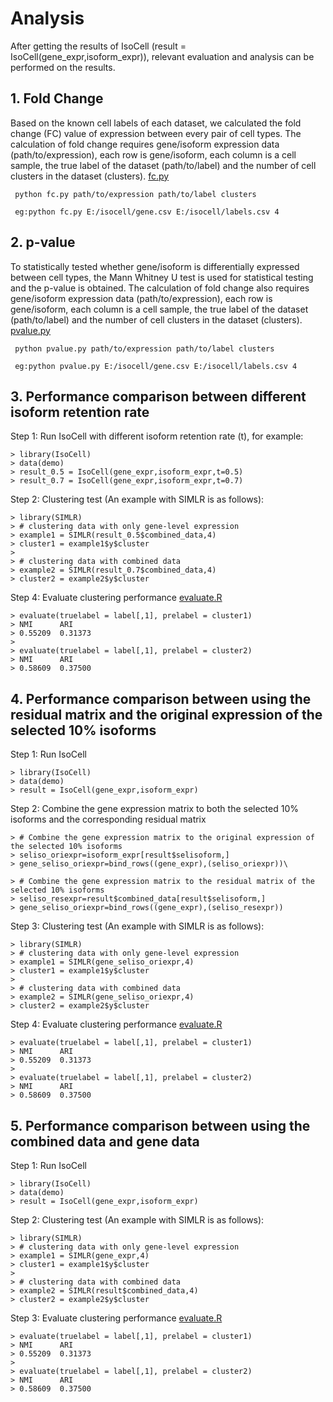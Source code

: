 # Analysis
After getting the results of IsoCell (result = IsoCell(gene_expr,isoform_expr)), relevant evaluation and analysis can be performed on the results.


## 1. Fold Change
Based on the known cell labels of each dataset, we calculated the fold change (FC) value of expression between every pair of cell types. The calculation of fold change requires gene/isoform expression data (path/to/expression), each row is gene/isoform, each column is a cell sample, the true label of the dataset (path/to/label) and the number of cell clusters in the dataset (clusters).
[fc.py](https://github.com/genemine/IsoCell/blob/main/code/fc.py)
```
 python fc.py path/to/expression path/to/label clusters

 eg:python fc.py E:/isocell/gene.csv E:/isocell/labels.csv 4
```


## 2. p-value
To statistically tested whether gene/isoform is differentially expressed between cell types, the Mann Whitney U test is used for statistical testing and the p-value is obtained. The calculation of fold change also requires gene/isoform expression data (path/to/expression), each row is gene/isoform, each column is a cell sample, the true label of the dataset (path/to/label) and the number of cell clusters in the dataset (clusters).
[pvalue.py](https://github.com/genemine/IsoCell/blob/main/code/pvalue.py)
```
 python pvalue.py path/to/expression path/to/label clusters

 eg:python pvalue.py E:/isocell/gene.csv E:/isocell/labels.csv 4
```


## 3. Performance comparison between different isoform retention rate 
Step 1: Run IsoCell with different isoform retention rate (t), for example:
```
> library(IsoCell)
> data(demo)
> result_0.5 = IsoCell(gene_expr,isoform_expr,t=0.5)
> result_0.7 = IsoCell(gene_expr,isoform_expr,t=0.7)
```
Step 2: Clustering test (An example with SIMLR is as follows):
```
> library(SIMLR)
> # clustering data with only gene-level expression
> example1 = SIMLR(result_0.5$combined_data,4)
> cluster1 = example1$y$cluster
> 
> # clustering data with combined data
> example2 = SIMLR(result_0.7$combined_data,4)
> cluster2 = example2$y$cluster
```
Step 4: Evaluate clustering performance [evaluate.R](https://github.com/genemine/IsoCell/blob/main/code/evaluate.R)
```
> evaluate(truelabel = label[,1], prelabel = cluster1)
> NMI      ARI 
> 0.55209  0.31373
>
> evaluate(truelabel = label[,1], prelabel = cluster2)
> NMI      ARI 
> 0.58609  0.37500
```


## 4. Performance comparison between using the residual matrix and the original expression of the selected 10% isoforms
Step 1: Run IsoCell
```
> library(IsoCell)
> data(demo)
> result = IsoCell(gene_expr,isoform_expr)
```
Step 2: Combine the gene expression matrix to both the selected 10% isoforms and the corresponding residual matrix
```
> # Combine the gene expression matrix to the original expression of the selected 10% isoforms
> seliso_oriexpr=isoform_expr[result$selisoform,]
> gene_seliso_oriexpr=bind_rows((gene_expr),(seliso_oriexpr))\

> # Combine the gene expression matrix to the residual matrix of the selected 10% isoforms
> seliso_resexpr=result$combined_data[result$selisoform,]
> gene_seliso_oriexpr=bind_rows((gene_expr),(seliso_resexpr))
```
Step 3: Clustering test (An example with SIMLR is as follows):
```
> library(SIMLR)
> # clustering data with only gene-level expression
> example1 = SIMLR(gene_seliso_oriexpr,4)
> cluster1 = example1$y$cluster
> 
> # clustering data with combined data
> example2 = SIMLR(gene_seliso_oriexpr,4)
> cluster2 = example2$y$cluster
```
Step 4: Evaluate clustering performance [evaluate.R](https://github.com/genemine/IsoCell/blob/main/code/evaluate.R)
```
> evaluate(truelabel = label[,1], prelabel = cluster1)
> NMI      ARI 
> 0.55209  0.31373
>
> evaluate(truelabel = label[,1], prelabel = cluster2)
> NMI      ARI 
> 0.58609  0.37500
```


## 5. Performance comparison between using the combined data and gene data
Step 1: Run IsoCell
```
> library(IsoCell)
> data(demo)
> result = IsoCell(gene_expr,isoform_expr)
```
Step 2: Clustering test (An example with SIMLR is as follows):
```
> library(SIMLR)
> # clustering data with only gene-level expression
> example1 = SIMLR(gene_expr,4)
> cluster1 = example1$y$cluster
> 
> # clustering data with combined data
> example2 = SIMLR(result$combined_data,4)
> cluster2 = example2$y$cluster
```
Step 3: Evaluate clustering performance [evaluate.R](https://github.com/genemine/IsoCell/blob/main/code/evaluate.R)
```
> evaluate(truelabel = label[,1], prelabel = cluster1)
> NMI      ARI 
> 0.55209  0.31373
>
> evaluate(truelabel = label[,1], prelabel = cluster2)
> NMI      ARI 
> 0.58609  0.37500
```
